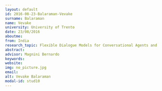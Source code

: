 ```yaml
---
layout: default 
id: 2016-08-23-Balaraman-Vevake
surname: Balaraman
name: Vevake
university: University of Trento
date: 23/08/2016
aboutme: 
from: India
research_topic: Flexible Dialogue Models for Conversational Agents and ChatBots
abstract: 
advisor: Magnini Bernardo 
keywords: 
website: 
img: no_picture.jpg
email: 
alt: Vevake Balaraman
modal-id: stud10
---
```

